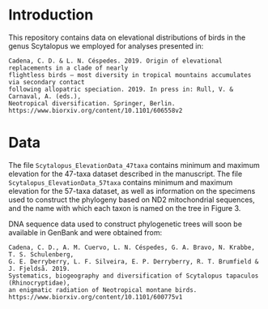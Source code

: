 # Introduction

This repository contains data on elevational distributions of birds in the genus Scytalopus we employed for analyses presented in:

    Cadena, C. D. & L. N. Céspedes. 2019. Origin of elevational replacements in a clade of nearly 
    flightless birds – most diversity in tropical mountains accumulates via secondary contact 
    following allopatric speciation. 2019. In press in: Rull, V. & Carnaval, A. (eds.), 
    Neotropical diversification. Springer, Berlin.
    https://www.biorxiv.org/content/10.1101/606558v2

# Data

The file `Scytalopus_ElevationData_47taxa` contains minimum and maximum elevation for the 47-taxa dataset described in the manuscript. The file `Scytalopus_ElevationData_57taxa` contains minimum and maximum elevation for the 57-taxa dataset, as well as information on the specimens used to construct the phylogeny based on ND2 mitochondrial sequences, and the name with which each taxon is named on the tree in Figure 3. 

DNA sequence data used to construct phylogenetic trees will soon be available in GenBank and were obtained from:

    Cadena, C. D., A. M. Cuervo, L. N. Céspedes, G. A. Bravo, N. Krabbe, T. S. Schulenberg, 
    G. E. Derryberry, L. F. Silveira, E. P. Derryberry, R. T. Brumfield & J. Fjeldså. 2019. 
    Systematics, biogeography and diversification of Scytalopus tapaculos (Rhinocryptidae), 
    an enigmatic radiation of Neotropical montane birds.
    https://www.biorxiv.org/content/10.1101/600775v1
